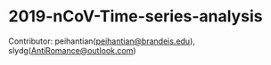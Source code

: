 # 2019-nCoV-Time-series-analysis
Contributor: peihantian(peihantian@brandeis.edu), slydg(AntiRomance@outlook.com)
